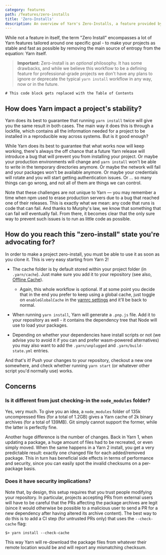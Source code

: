 ```yaml
---
category: features
path: /features/zero-installs
title: 'Zero-Installs'
description: An overview of Yarn's Zero-Installs, a feature provided by PnP which enables storing all dependencies inside the project's repository.
---
```


While not a feature in itself, the term "Zero Install" encompasses a lot of Yarn features tailored around one specific goal - to make your projects as stable and fast as possible by removing the main source of entropy from the equation: Yarn itself.

> **Important:** Zero-install is an *optional* philosophy. It has some drawbacks, and while we believe this workflow to be a defining feature for professional-grade projects we don't have any plans to ignore or deprecate the typical `yarn install` workflow in any way, now or in the future.

```toc
# This code block gets replaced with the Table of Contents
```

## How does Yarn impact a project's stability?

Yarn does its best to guarantee that running `yarn install` twice will give you the same result in both cases. The main way it does this is through a lockfile, which contains all the information needed for a project to be installed in a reproducible way across systems. But is it good enough?

While Yarn does its best to guarantee that what works now will keep working, there's always the off chance that a future Yarn release will introduce a bug that will prevent you from installing your project. Or maybe your production environments will change and `yarn install` won't be able to write in the temporary directories anymore. Or maybe the network will fail and your packages won't be available anymore. Or maybe your credentials will rotate and you will start getting authentication issues. Or ... so many things can go wrong, and not all of them are things we can control.

Note that these challenges are not unique to Yarn — you may remember a time when npm used to erase production servers due to a bug that reached one of their releases. This is exactly what we mean: any code that runs is code that can fail. And thanks to Murphy's law, we know that something that can fail *will* eventually fail. From there, it becomes clear that the only sure way to prevent such issues is to run as little code as possible.

## How do you reach this "zero-install" state you're advocating for?

In order to make a project zero-install, you must be able to use it as soon as you clone it. This is very easy starting from Yarn 2!

- The cache folder is by default stored within your project folder (in `.yarn/cache`). Just make sure you add it to your repository (see also, [Offline Cache](/features/offline-cache)).

  - Again, this whole workflow is optional. If at some point you decide that in the end you prefer to keep using a global cache, just toggle on `enableGlobalCache` in the [yarnrc settings](/configuration/yarnrc#enableGlobalCache) and it'll be back to normal.

- When running `yarn install`, Yarn will generate a `.pnp.js` file. Add it to your repository as well - it contains the dependency tree that Node will use to load your packages.

- Depending on whether your dependencies have install scripts or not (we advise you to avoid it if you can and prefer wasm-powered alternatives) you may also want to add the `.yarn/unplugged` and `.yarn/build-state.yml` entries.

And that's it! Push your changes to your repository, checkout a new one somewhere, and check whether running `yarn start` (or whatever other script you'd normally use) works.

## Concerns

### Is it different from just checking-in the `node_modules` folder?

Yes, very much. To give you an idea, a `node_modules` folder of 135k uncompressed files (for a total of 1.2GB) gives a Yarn cache of 2k binary archives (for a total of 139MB). Git simply cannot support the former, while the latter is perfectly fine.

Another huge difference is the number of changes. Back in Yarn 1, when updating a package, a huge amount of files had to be recreated, or even simply moved. When the same happens in a Yarn 2 install, you get a very predictable result: exactly one changed file for each added/removed package. This in turn has beneficial side effects in terms of performance and security, since you can easily spot the invalid checksums on a per-package basis.

### Does it have security implications?

Note that, by design, this setup requires that you trust people modifying your repository. In particular, projects accepting PRs from external users will have to be careful that the PRs affecting the package archives are legit (since it would otherwise be possible to a malicious user to send a PR for a new dependency after having altered its archive content). The best way to do this is to add a CI step (for untrusted PRs only) that uses the `--check-cache` flag:

```
$> yarn install --check-cache
```

This way Yarn will re-download the package files from whatever their remote location would be and will report any mismatching checksum.
